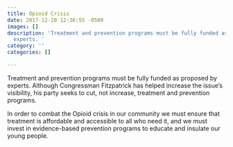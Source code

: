 ```yaml
---
title: Opioid Crisis
date: 2017-12-28 12:36:55 -0500
images: []
description: 'Treatment and prevention programs must be fully funded as proposed by
  experts. '
category: ''
categories: []

---
```

Treatment and prevention programs must be fully funded as proposed by experts. Although Congressman Fitzpatrick has helped increase the issue’s visibility, his party seeks to cut, not increase, treatment and prevention programs.

In order to combat the Opioid crisis in our community we must ensure that treatment is affordable and accessible to all who need it, and we must invest in evidence-based prevention programs to educate and insulate our young people.